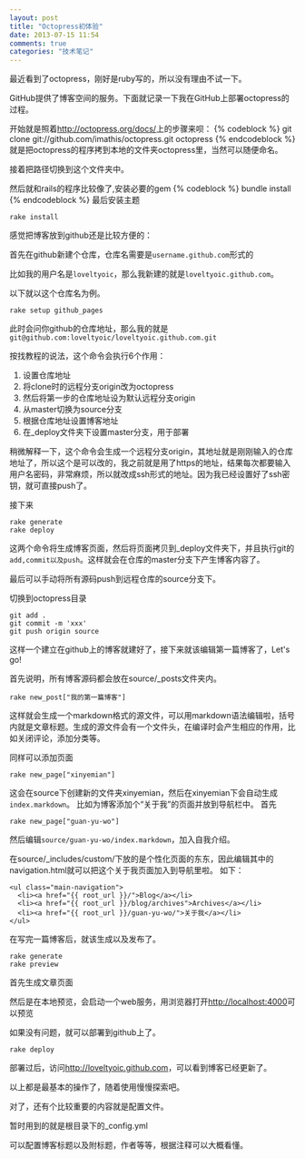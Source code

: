```yaml
---
layout: post
title: "Octopress初体验"
date: 2013-07-15 11:54
comments: true
categories: "技术笔记"
---
```


最近看到了octopress，刚好是ruby写的，所以没有理由不试一下。

GitHub提供了博客空间的服务。下面就记录一下我在GitHub上部署octopress的过程。
<!-- more -->
开始就是照着<http://octopress.org/docs/>上的步骤来呗：
{% codeblock %}
git clone git://github.com/imathis/octopress.git octopress
{% endcodeblock %}
就是把octopress的程序拷到本地的文件夹octopress里，当然可以随便命名。

接着把路径切换到这个文件夹中。

然后就和rails的程序比较像了,安装必要的gem
{% codeblock %}
bundle install
{% endcodeblock %}
最后安装主题
```
rake install
```
感觉把博客放到github还是比较方便的：

首先在github新建个仓库，仓库名需要是`username.github.com`形式的

比如我的用户名是`loveltyoic`，那么我新建的就是`loveltyoic.github.com`。

以下就以这个仓库名为例。


```
rake setup github_pages
```
此时会问你github的仓库地址，那么我的就是`git@github.com:loveltyoic/loveltyoic.github.com.git`

按找教程的说法，这个命令会执行6个作用：

1.  设置仓库地址
2.  将clone时的远程分支origin改为octopress
3.  然后将第一步的仓库地址设为默认远程分支origin
4.  从master切换为source分支
5.  根据仓库地址设置博客地址
6.  在_deploy文件夹下设置master分支，用于部署

稍微解释一下，这个命令会生成一个远程分支origin，其地址就是刚刚输入的仓库地址了，所以这个是可以改的，我之前就是用了https的地址，结果每次都要输入用户名密码，非常麻烦，所以就改成ssh形式的地址。因为我已经设置好了ssh密钥，就可直接push了。

接下来
```
rake generate
rake deploy
```
这两个命令将生成博客页面，然后将页面拷贝到_deploy文件夹下，并且执行git的`add,commit以及push`。这样就会在仓库的master分支下产生博客内容了。

最后可以手动将所有源码push到远程仓库的source分支下。

切换到octopress目录
```
git add .
git commit -m 'xxx'
git push origin source
```
这样一个建立在github上的博客就建好了，接下来就该编辑第一篇博客了，Let's go!

首先说明，所有博客源码都会放在source/_posts文件夹内。
```
rake new_post["我的第一篇博客"]
```
这样就会生成一个markdown格式的源文件，可以用markdown语法编辑啦，括号内就是文章标题。生成的源文件会有一个文件头，在编译时会产生相应的作用，比如关闭评论，添加分类等。

同样可以添加页面
```
rake new_page["xinyemian"]
```
这会在source下创建新的文件夹xinyemian，然后在xinyemian下会自动生成`index.markdown`。
比如为博客添加个“关于我”的页面并放到导航栏中。
首先
```
rake new_page["guan-yu-wo"]
```
然后编辑`source/guan-yu-wo/index.markdown`，加入自我介绍。

在source/_includes/custom/下放的是个性化页面的东东，因此编辑其中的navigation.html就可以把这个关于我页面加入到导航里啦。
如下：
```
<ul class="main-navigation">
  <li><a href="{{ root_url }}/">Blog</a></li>
  <li><a href="{{ root_url }}/blog/archives">Archives</a></li>
  <li><a href="{{ root_url }}/guan-yu-wo/">关于我</a></li>
</ul>
```

在写完一篇博客后，就该生成以及发布了。
```
rake generate
rake preview
```
首先生成文章页面

然后是在本地预览，会启动一个web服务，用浏览器打开<http://localhost:4000>可以预览

如果没有问题，就可以部署到github上了。
```
rake deploy
```
部署过后，访问<http://loveltyoic.github.com>，可以看到博客已经更新了。

以上都是最基本的操作了，随着使用慢慢探索吧。

对了，还有个比较重要的内容就是配置文件。

暂时用到的就是根目录下的_config.yml

可以配置博客标题以及附标题，作者等等，根据注释可以大概看懂。


